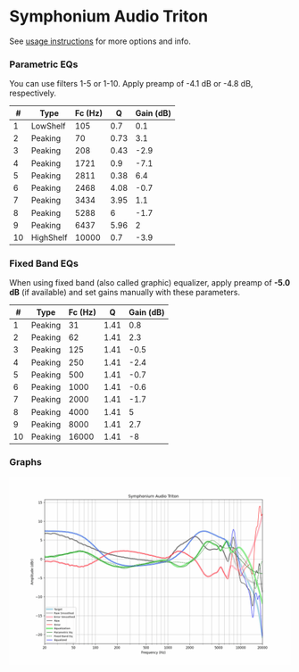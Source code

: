 # Symphonium Audio Triton
See [usage instructions](https://github.com/jaakkopasanen/AutoEq#usage) for more options and info.

### Parametric EQs
You can use filters 1-5 or 1-10. Apply preamp of -4.1 dB or -4.8 dB, respectively.

|   # | Type      |   Fc (Hz) |    Q |   Gain (dB) |
|-----|-----------|-----------|------|-------------|
|   1 | LowShelf  |       105 | 0.7  |         0.1 |
|   2 | Peaking   |        70 | 0.73 |         3.1 |
|   3 | Peaking   |       208 | 0.43 |        -2.9 |
|   4 | Peaking   |      1721 | 0.9  |        -7.1 |
|   5 | Peaking   |      2811 | 0.38 |         6.4 |
|   6 | Peaking   |      2468 | 4.08 |        -0.7 |
|   7 | Peaking   |      3434 | 3.95 |         1.1 |
|   8 | Peaking   |      5288 | 6    |        -1.7 |
|   9 | Peaking   |      6437 | 5.96 |         2   |
|  10 | HighShelf |     10000 | 0.7  |        -3.9 |

### Fixed Band EQs
When using fixed band (also called graphic) equalizer, apply preamp of **-5.0 dB** (if available) and set gains manually with these parameters.

|   # | Type    |   Fc (Hz) |    Q |   Gain (dB) |
|-----|---------|-----------|------|-------------|
|   1 | Peaking |        31 | 1.41 |         0.8 |
|   2 | Peaking |        62 | 1.41 |         2.3 |
|   3 | Peaking |       125 | 1.41 |        -0.5 |
|   4 | Peaking |       250 | 1.41 |        -2.4 |
|   5 | Peaking |       500 | 1.41 |        -0.7 |
|   6 | Peaking |      1000 | 1.41 |        -0.6 |
|   7 | Peaking |      2000 | 1.41 |        -1.7 |
|   8 | Peaking |      4000 | 1.41 |         5   |
|   9 | Peaking |      8000 | 1.41 |         2.7 |
|  10 | Peaking |     16000 | 1.41 |        -8   |

### Graphs
![](./Symphonium%20Audio%20Triton.png)
